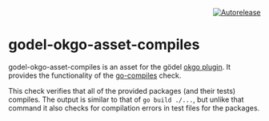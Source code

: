 <p align="right">
<a href="https://autorelease.general.dmz.palantir.tech/palantir/godel-okgo-asset-compiles"><img src="https://img.shields.io/badge/Perform%20an-Autorelease-success.svg" alt="Autorelease"></a>
</p>

godel-okgo-asset-compiles
=========================
godel-okgo-asset-compiles is an asset for the gödel [okgo plugin](https://github.com/palantir/okgo). It provides the 
functionality of the [go-compiles](https://github.com/palantir/go-compiles) check.

This check verifies that all of the provided packages (and their tests) compiles. The output is similar to that of 
`go build ./...`, but unlike that command it also checks for compilation errors in test files for the packages.
